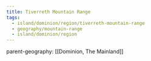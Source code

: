 ```yaml
---
title: Tiverreth Mountain Range
tags:
  - island/dominion/region/tiverreth-mountain-range
  - geography/mountain-range
  - island/dominion/region
---
```


parent-geography: [[Dominion, The Mainland]]
